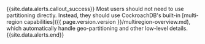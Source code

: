 {{site.data.alerts.callout_success}}
 Most users should not need to use partitioning directly.  Instead, they should use CockroachDB's built-in [multi-region capabilities]({{ page.version.version }}/multiregion-overview.md), which automatically handle geo-partitioning and other low-level details.
{{site.data.alerts.end}}
